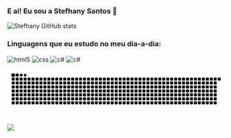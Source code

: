 ### E aí! Eu sou a Stefhany Santos 🤚 

![Stefhany GitHub stats](https://github-readme-stats.vercel.app/api?username=SUMME3R&show_icons=true&theme=dark)</br>

### Linguagens que eu estudo no meu dia-a-dia:

<div style="display: inline_block">
<img align="center" alt="html5" src="https://img.shields.io/badge/HTML5-E34F26?style=for-the-badge&logo=html5&logoColor=white">
<img align="center" alt="css" src="https://img.shields.io/badge/CSS3-1572B6?style=for-the-badge&logo=css3&logoColor=white">
<img align="center" alt="c#" src="https://img.shields.io/badge/C%23-239120?style=for-the-badge&logo=c-sharp&logoColor=white">
<img align="center" alt="c#" src="https://img.shields.io/badge/MySQL-00000F?style=for-the-badge&logo=mysql&logoColor=white">
</div> 


![Snake animation](https://github.com/SUMME3R/SUMME3R/blob/output/github-contribution-grid-snake.svg)

![](https://komarev.com/ghpvc/?username=SUMME3R&color=brightgreen&style=flat-square&label=VISUALIZAÇÕES)
